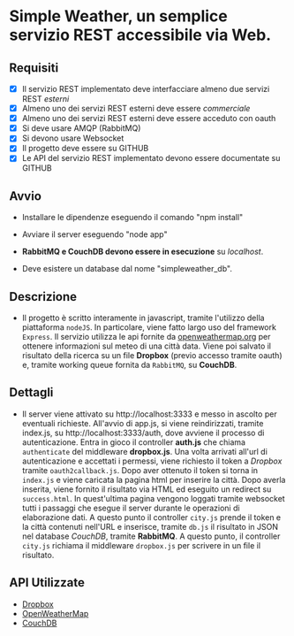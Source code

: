 # Simple Weather, un semplice servizio REST accessibile via Web.

## **Requisiti**
- [x] Il servizio REST implementato deve interfacciare almeno due servizi REST *esterni*
- [x] Almeno uno dei servizi REST esterni deve essere *commerciale* 
- [x] Almeno uno dei servizi REST esterni deve essere acceduto con oauth
- [x] Si deve usare AMQP (RabbitMQ)
- [x] Si devono usare Websocket
- [x] Il progetto deve essere su GITHUB
- [x] Le API del servizio REST implementato devono essere documentate su GITHUB

## **Avvio**

- Installare le dipendenze eseguendo il comando "npm install"

- Avviare il server eseguendo "node app"

- **RabbitMQ e CouchDB devono essere in esecuzione** su _localhost_.

- Deve esistere un database dal nome "simpleweather_db".

## **Descrizione**
- Il progetto è scritto interamente in javascript, tramite l'utilizzo della piattaforma `nodeJS`. In particolare, viene fatto largo uso del framework `Express`.
Il servizio utilizza le api fornite da [openweathermap.org](http://openweathermap.org) per ottenere informazioni sul meteo di una città data.
Viene poi salvato il risultato della ricerca su un file **Dropbox** (previo accesso tramite oauth) e, tramite working queue fornita da `RabbitMQ`, su **CouchDB**.

## **Dettagli**
- Il server viene attivato su http://localhost:3333 e messo in ascolto per eventuali richieste. 
All'avvio di app.js, si viene reindirizzati, tramite index.js, su http://localhost:3333/auth, dove avviene il processo di autenticazione. Entra in gioco il controller **auth.js** che chiama `authenticate` del middleware **dropbox.js**. 
Una volta arrivati all'url di autenticazione e accettati i permessi, viene richiesto il token a *Dropbox* tramite `oauth2callback.js`. Dopo aver ottenuto il token si torna in `index.js` e viene caricata la pagina html per inserire la città. Dopo averla inserita, viene fornito il risultato via HTML ed eseguito un redirect su `success.html`. In quest'ultima pagina vengono loggati tramite websocket tutti i passaggi che esegue il server durante le operazioni di elaborazione dati. A questo punto il controller `city.js` prende il token e la città contenuti nell'URL e inserisce, tramite `db.js` il risultato in JSON nel database *CouchDB*, tramite **RabbitMQ**.
A questo punto, il controller `city.js` richiama il middleware `dropbox.js` per scrivere in un file il risultato.

## **API Utilizzate**

* [Dropbox](http://dropbox.com)
* [OpenWeatherMap](http://openweathermap.org)
* [CouchDB](http://couchdb.apache.org)



